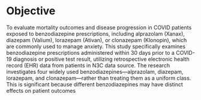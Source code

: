 # Objective 

To evaluate mortality outcomes and disease progression in COVID patients exposed to benzodiazepine prescriptions, including alprazolam (Xanax), diazepam (Valium), lorazepam (Ativan), or clonazepam (Klonopin), which are commonly used to manage anxiety. This study specifically examines benzodiazepine prescriptions administered within 30 days prior to a COVID-19 diagnosis or positive test result, utilizing retrospective electronic health record (EHR) data from patients in N3C data source. The research investigates four widely used benzodiazepines—alprazolam, diazepam, lorazepam, and clonazepam—rather than treating them as a uniform class. This is significant because different benzodiazepines may have distinct effects on patient outcomes
